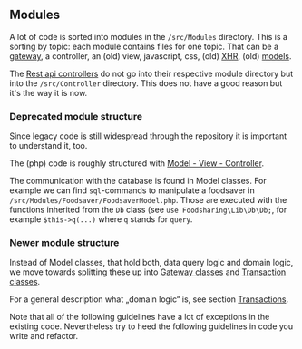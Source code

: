 ## Modules

A lot of code is sorted into modules in the `/src/Modules` directory.
This is a sorting by topic: each module contains files for one topic.
That can be a [gateway](#gateway-classes),
a controller, an (old) view, javascript, css, (old) [XHR](requests.md#xhr),
(old) [models](#deprecated-code-structure).

The [Rest api controllers](requests.md#rest-api) do not go into
their respective module directory but into the `/src/Controller`
directory. This does not have a good reason but it's the way it is now. 

### Deprecated module structure

Since legacy code is still widespread through the repository it is important to understand it, too.

The (php) code is roughly structured with [Model - View - Controller](https://en.wikipedia.org/wiki/Model%E2%80%93view%E2%80%93controller).

The communication with the database is found in Model classes.
For example we can find `sql`-commands to manipulate a foodsaver in `/src/Modules/Foodsaver/FoodsaverModel.php`.
Those are executed with the functions inherited from the `Db` class (see `use Foodsharing\Lib\Db\Db;`, for example `$this->q(...)` where `q` stands for `query`.

### Newer module structure

Instead of Model classes, that hold both, data query logic and domain logic, we move towards splitting these up
into [Gateway classes](#gateway-classes) and [Transaction classes](#transaction-classes).

For a general description what „domain logic“ is, see section [Transactions](#transaction-classes).

Note that all of the following guidelines have a lot of exceptions
in the existing code. Nevertheless try to heed the following guidelines
in code you write and refactor.
